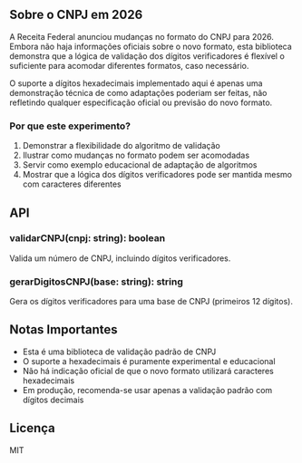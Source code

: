
## Sobre o CNPJ em 2026

A Receita Federal anunciou mudanças no formato do CNPJ para 2026. Embora não haja informações oficiais sobre o novo formato, esta biblioteca demonstra que a lógica de validação dos dígitos verificadores é flexível o suficiente para acomodar diferentes formatos, caso necessário.

O suporte a dígitos hexadecimais implementado aqui é apenas uma demonstração técnica de como adaptações poderiam ser feitas, não refletindo qualquer especificação oficial ou previsão do novo formato.

### Por que este experimento?

1. Demonstrar a flexibilidade do algoritmo de validação
2. Ilustrar como mudanças no formato podem ser acomodadas
3. Servir como exemplo educacional de adaptação de algoritmos
4. Mostrar que a lógica dos dígitos verificadores pode ser mantida mesmo com caracteres diferentes

## API

### validarCNPJ(cnpj: string): boolean
Valida um número de CNPJ, incluindo dígitos verificadores.

### gerarDigitosCNPJ(base: string): string
Gera os dígitos verificadores para uma base de CNPJ (primeiros 12 dígitos).

## Notas Importantes

- Esta é uma biblioteca de validação padrão de CNPJ
- O suporte a hexadecimais é puramente experimental e educacional
- Não há indicação oficial de que o novo formato utilizará caracteres hexadecimais
- Em produção, recomenda-se usar apenas a validação padrão com dígitos decimais

## Licença

MIT